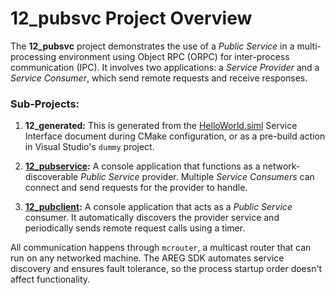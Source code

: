 
# 12_pubsvc Project Overview

The **12_pubsvc** project demonstrates the use of a *Public Service* in a multi-processing environment using Object RPC (ORPC) for inter-process communication (IPC). It involves two applications: a *Service Provider* and a *Service Consumer*, which send remote requests and receive responses.

### Sub-Projects:

1. **12_generated:** This is generated from the [HelloWorld.siml](./res/HelloWorld.siml) Service Interface document during CMake configuration, or as a pre-build action in Visual Studio's `dummy` project.
   
2. **[12_pubservice](./pubservice):** A console application that functions as a network-discoverable *Public Service* provider. Multiple *Service Consumers* can connect and send requests for the provider to handle.
   
3. **[12_pubclient](./pubclient):** A console application that acts as a *Public Service* consumer. It automatically discovers the provider service and periodically sends remote request calls using a timer.

All communication happens through `mcrouter`, a multicast router that can run on any networked machine. The AREG SDK automates service discovery and ensures fault tolerance, so the process startup order doesn't affect functionality.
